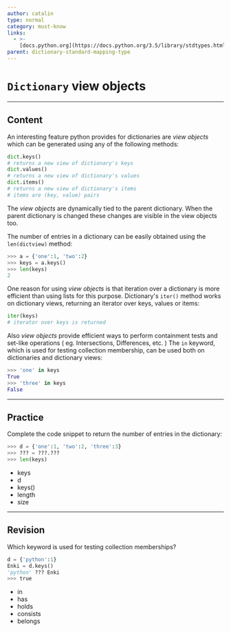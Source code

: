 ```yaml
---
author: catalin
type: normal
category: must-know
links:
  - >-
    [docs.python.org](https://docs.python.org/3.5/library/stdtypes.html#dictionary-view-objects){website}
parent: dictionary-standard-mapping-type
---
```


# `Dictionary` view objects


---

## Content

An interesting feature python provides for dictionaries are *view objects*  which can be generated using any of the following methods:

```python
dict.keys()
# returns a new view of dictionary's keys
dict.values()
# returns a new view of dictionary's values
dict.items()
# returns a new view of dictionary's items
# items are (key, value) pairs
```

The *view objects* are dynamically tied to the parent dictionary. When the parent dictionary is changed these changes are visible in the view objects too.

The number of entries in a dictionary can be easily obtained using the `len(dictview)` method:

```python
>>> a = {'one':1, 'two':2}
>>> keys = a.keys()
>>> len(keys)
2
```

One reason for using *view objects* is that iteration over a dictionary is more efficient than using lists for this purpose.
Dictionary's `iter()` method works on dictionary views, returning an iterator over keys, values or items:

```python
iter(keys)
# iterator over keys is returned
```

Also *view objects* provide efficient ways to perform containment tests and set-like operations ( eg. Intersections, Differences, etc. )
The `in` keyword, which is used for testing collection membership, can be used both on dictionaries and dictionary views:

```python
>>> 'one' in keys
True
>>> 'three' in keys
False

```


---

## Practice

Complete the code snippet to return the number of entries in the dictionary:

```python
>>> d = {'one':1, 'two':2, 'three':3}
>>> ??? = ???.???
>>> len(keys)
```

- keys
- d
- keys()
- length
- size


---

## Revision

Which keyword is used for testing collection memberships?

```python
d = {'python':1}
Enki = d.keys()
'python' ??? Enki
>>> true
```

- in
- has
- holds
- consists
- belongs
